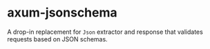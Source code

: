 # axum-jsonschema

A drop-in replacement for `Json` extractor and response that validates requests based on JSON schemas.
